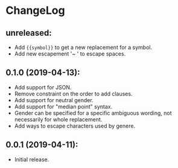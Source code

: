 ChangeLog
===========

## unreleased:
* Add `{{symbol}}` to get a new replacement for a symbol.
* Add new escapement '~ ' to escape spaces.

## 0.1.0 (2019-04-13):
* Add support for JSON.
* Remove constraint on the order to add clauses.
* Add support for neutral gender.
* Add support for "median point" syntax.
* Gender can be specified for a specific ambiguous wording, not necessarily for whole replacement.
* Add ways to escape characters used by genere.

## 0.0.1 (2019-04-11):
* Initial release.
